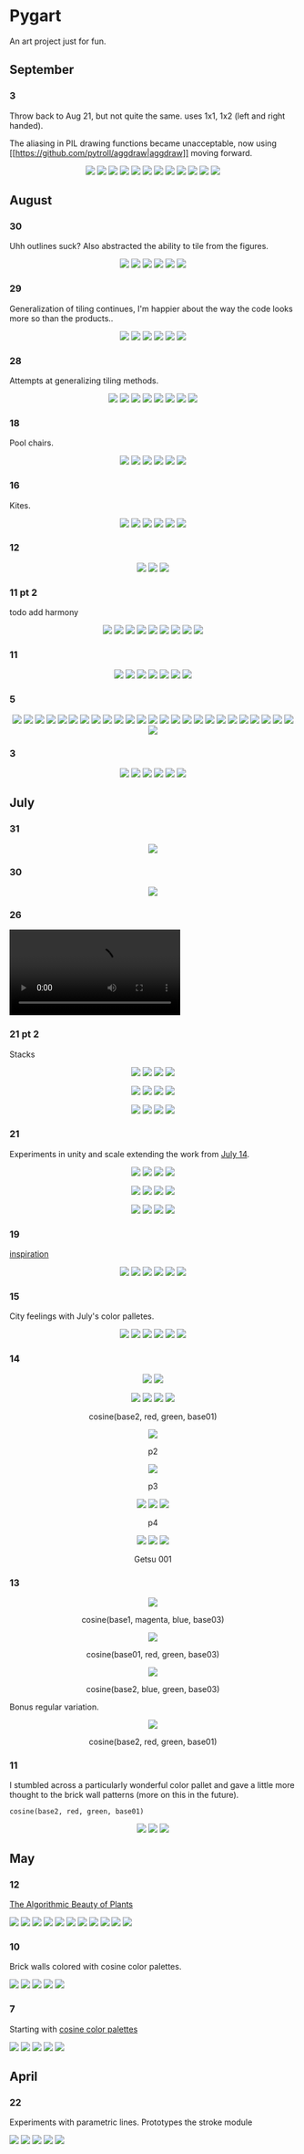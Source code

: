 # Pygart

An art project just for fun.

## September

### 3

Throw back to Aug 21, but not quite the same. uses 1x1, 1x2 (left and right handed).

The aliasing in PIL drawing functions became unacceptable, now using [[https://github.com/pytroll/aggdraw|aggdraw]] moving forward.

<p align="center">
<img src=https://imgur.com/husehHC.png />
<img src=https://imgur.com/NHVtWE2.png />
<img src=https://imgur.com/39iOFnh.png />
<img src=https://imgur.com/BguXITr.png />
<img src=https://imgur.com/iA6GDm7.png />
<img src=https://imgur.com/rLj66wA.png />
<img src=https://imgur.com/uvZbksF.png />
<img src=https://imgur.com/DDOGGyw.png />
<img src=https://imgur.com/xLpk86B.png />
<img src=https://imgur.com/2Mkt4pp.png />
<img src=https://imgur.com/YFo2shV.png />
<img src=https://imgur.com/RPVNvLR.png />
</p>

## August

### 30

Uhh outlines suck? Also abstracted the ability to tile from the figures.

<p align="center">
<img src=https://imgur.com/mevTOJt.png />
<img src=https://imgur.com/lFc7nkt.png />
<img src=https://imgur.com/hJ156dH.png />
<img src=https://imgur.com/Wq256SL.png />
<img src=https://imgur.com/cgmNErW.png />
<img src=https://imgur.com/AHMjgTw.png />
</p>

### 29

Generalization of tiling continues, I'm happier about the way the code looks more so than the products..

<p align="center">
<img src=https://imgur.com/YHS26OI.png />
<img src=https://imgur.com/qihEn48.png />
<img src=https://imgur.com/G3AKLu9.png />
<img src=https://imgur.com/vK5xHJR.png />
<img src=https://imgur.com/ACJ2ulw.png />
<img src=https://imgur.com/XTf2ZP0.png />
</p>

### 28
Attempts at generalizing tiling methods.

<p align="center">
<img src=https://imgur.com/tL9xJBr.png />
<img src=https://imgur.com/3ozG4B4.png />
<img src=https://imgur.com/AbhPupi.png />
<img src=https://imgur.com/hixqcEw.png />
<img src=https://imgur.com/7iY90tr.png />
<img src=https://imgur.com/rVsgcNu.png />
<img src=https://imgur.com/i8BwzR6.png />
<img src=https://imgur.com/rp4B8j0.png />
</p>

### 18

Pool chairs.

<p align="center">
<img src=https://imgur.com/QRSV7sg.png />
<img src=https://imgur.com/pj4dbTo.png />
<img src=https://imgur.com/fQPwhPG.png />
<img src=https://imgur.com/g49w3lT.png />
<img src=https://imgur.com/yIAg8RG.png />
<img src=https://imgur.com/r8kc5Re.png />
</p>

### 16

Kites.

<p align="center">
<img src=https://imgur.com/cn8kPdX.png />
<img src=https://imgur.com/EPeTyY6.png />
<img src=https://imgur.com/y9x4S8d.png />
<img src=https://imgur.com/UjLpStV.png />
<img src=https://imgur.com/zMle1k4.png />
<img src=https://imgur.com/cXlAg7h.png />
</p>

### 12

<p align="center">
<img src=https://imgur.com/aBWWYg1.png />
<img src=https://imgur.com/t8S5Eu0.png />
<img src=https://imgur.com/rHroADP.png />

</p>

### 11 pt 2

todo add harmony

<p align="center">
<img src=https://imgur.com/1Kd3X5U.png />
<img src=https://imgur.com/lnieIfi.png />
<img src=https://imgur.com/G6AYRdt.png />
<img src=https://imgur.com/oLDRGd5.png />
<img src=https://imgur.com/ClHiRo0.png />
<img src=https://imgur.com/BhKuNn6.png />
<img src=https://imgur.com/ujqCdjD.png />
<img src=https://imgur.com/IqzSPp4.png />
<img src=https://imgur.com/qLqW54I.png />
</p>

### 11

<p align="center">
<img src=https://imgur.com/a2p17QI.png />
<img src=https://imgur.com/E0RSt1t.png />
<img src=https://imgur.com/CNIR0KN.png />
<img src=https://imgur.com/GRCHzFl.png />
<img src=https://imgur.com/RBpVm44.png />
<img src=https://imgur.com/f1Zzuwl.png />
<img src=https://imgur.com/w1Nxaaq.png />
</p>

### 5

<p align="center">
<img src=https://imgur.com/zNyPUe9.png />
<img src=https://imgur.com/vHC11cU.png />
<img src=https://imgur.com/MQTdYa1.png />
<img src=https://imgur.com/fmiyryP.png />
<img src=https://imgur.com/ixdHSwK.png />
<img src=https://imgur.com/OAtsILu.png />
<img src=https://imgur.com/piAXCTO.png />
<img src=https://imgur.com/9waP0SI.png />
<img src=https://imgur.com/VDwGCLj.png />
<img src=https://imgur.com/bmDqhZh.png />
<img src=https://imgur.com/aoBJchC.png />
<img src=https://imgur.com/z1ZDwCY.png />
<img src=https://imgur.com/fOA22dZ.png />
<img src=https://imgur.com/HTEFaZW.png />
<img src=https://imgur.com/6eAmVux.png />
<img src=https://imgur.com/09MjI0H.png />
<img src=https://imgur.com/Z52aJ63.png />
<img src=https://imgur.com/XjjzO5G.png />
<img src=https://imgur.com/FL4tztQ.png />
<img src=https://imgur.com/Ka8jnga.png />
<img src=https://imgur.com/OeXqQZD.png />
<img src=https://imgur.com/1k3HHl9.png />
<img src=https://imgur.com/9OMzghx.png />
<img src=https://imgur.com/J6Lx5kd.png />
<img src=https://imgur.com/Sigg7OW.png />
<img src=https://imgur.com/WCdtZxK.png />
</p>


### 3

<p align="center">
<img src=https://imgur.com/JzWcvVP.png />
<img src=https://imgur.com/atvNs8Y.png />
<img src=https://imgur.com/Sf4Ew9L.png />
<img src=https://imgur.com/HaaTdCg.png />
<img src=https://imgur.com/6KLgaOc.png />
<img src=https://imgur.com/zAieule.png />
</p>

## July

### 31

<p align="center">
<img src=https://imgur.com/iNngFTk.gif />
</p>

### 30

<p align="center">
<img src=https://imgur.com/xeJp6F6.gif />
</p>

### 26

![untitled 1](https://imgur.com/dumOe2T.mp4)

### 21 pt 2

Stacks

<p align="center">
<img src=https://imgur.com/NPOvhCq.png />
<img src=https://imgur.com/k4GA1JR.png />
<img src=https://imgur.com/i7VdXmI.png />
<img src=https://imgur.com/v6rPpDe.png />
</p>

<p align="center">
<img src=https://imgur.com/2RVrj3b.png />
<img src=https://imgur.com/W2wTptB.png />
<img src=https://imgur.com/4C70vXz.png />
<img src=https://imgur.com/arMnWjB.png />
</p>

<p align="center">
<img src=https://imgur.com/ICHkHA4.png />
<img src=https://imgur.com/UcWuqPR.png />
<img src=https://imgur.com/R0AOeu4.png />
<img src=https://imgur.com/KyguGQQ.png />
</p>

### 21

Experiments in unity and scale extending the work from [July 14](https://github.com/akilmarshall/pygart#14).

<p align="center">
<img src=https://imgur.com/u0IjZPs.png />
<img src=https://imgur.com/hnivCHV.png />
<img src=https://imgur.com/TOssNUJ.png />
<img src=https://imgur.com/N80otZ4.png />
</p>

<p align="center">
<img src=https://imgur.com/lICUN4z.png />
<img src=https://imgur.com/XzLD4fJ.png />
<img src=https://imgur.com/PnOcBSP.png />
<img src=https://imgur.com/oaeWrhu.png />
</p>

<p align="center">
<img src=https://imgur.com/ruF6tGH.png />
<img src=https://imgur.com/COHNivI.png />
<img src=https://imgur.com/H0mI6xn.png />
<img src=https://imgur.com/EJKcGBe.png />
</p>

### 19

[inspiration](https://www.reddit.com/r/UrbanHell/comments/w1ursx/halle_saale_neustadt_east_germany/)

<p align="center">
<img src=https://imgur.com/lJhwyuC.png />
<img src=https://imgur.com/99edqPn.png />
<img src=https://imgur.com/HB1WopT.png />
<img src=https://imgur.com/L3wkdow.png />
<img src=https://imgur.com/wM8Ysky.png />
<img src=https://imgur.com/hQdDvkz.png />
</p>

### 15

City feelings with July's color palletes.

<p align="center">
<img src=https://imgur.com/9onugMW.png />
<img src=https://imgur.com/krQ4F84.png />
<img src=https://imgur.com/Qq3I1c8.png />
<img src=https://imgur.com/tSiil8P.png />
<img src=https://imgur.com/N6q6rJg.png />
<img src=https://imgur.com/sbrGCfi.png />
</p>

### 14

<p align="center">
<img src=https://imgur.com/cfOolZW.png />
<img src=https://imgur.com/QxNkrty.png />
</p>

<p align="center">
<img src=https://imgur.com/9NeR28A.png />
<img src=https://imgur.com/moZyPCq.png />
<img src=https://imgur.com/WXPSgKV.png />
<img src=https://imgur.com/FsoxMYN.png />
</p>
<p align = "center">cosine(base2, red, green, base01)</p>
<p align="center">
<img src=https://imgur.com/nLwNSbS.png />
</p>
<p align = "center">p2</p>
<p align="center">
<img src=https://imgur.com/TDeN6mM.png />
</p>
<p align = "center">p3</p>
<p align="center">
<img src=https://imgur.com/ygRxUwR.png />
<img src=https://imgur.com/LG6053F.png />
<img src=https://imgur.com/r6yb6vC.png />
</p>
<p align = "center">p4</p>
<p align="center">
<img src=https://imgur.com/qjkPrg0.png />
<img src=https://imgur.com/1lrnzxo.png />
<img src=https://imgur.com/KnWVAf2.png />
</p>
<p align = "center">Getsu 001</p>


### 13

<p align="center">
<img src=https://imgur.com/UYUGDP5.png />
</p>
<p align = "center">cosine(base1, magenta, blue, base03)</p>

<p align="center">
<img src=https://imgur.com/myZfEMd.png />
</p>
<p align = "center">cosine(base01, red, green, base03)</p>

<p align="center">
<img src=https://imgur.com/LIp1NbS.png />
</p>
<p align = "center">cosine(base2, blue, green, base03)</p>

Bonus regular variation.
<p align="center">
<img src=https://imgur.com/RUdxOY7.png />
</p>
<p align = "center">cosine(base2, red, green, base01)</p>



### 11

I stumbled across a particularly wonderful color pallet and gave a little more thought to the brick wall patterns (more on this in the future).

```
cosine(base2, red, green, base01)
```

<p align="center">
<img src=https://imgur.com/x2YfUqo.png />
<img src=https://imgur.com/B1S0Fi4.png />
<img src=https://imgur.com/pimcIoC.png />
</p>

## May 

### 12

[The Algorithmic Beauty of Plants](http://algorithmicbotany.org/papers/abop/abop.pdf)

<p>
  <img src=https://imgur.com/KWY6ZvK.png />
  <img src=https://imgur.com/KWY6ZvK.png />
  <img src=https://imgur.com/c61mb8b.png />
  <img src=https://imgur.com/HmVoX4L.png />
  <img src=https://imgur.com/aQQ8rz8.png />
  <img src=https://imgur.com/f80pfrS.png />
  <img src=https://imgur.com/NEh8IC8.png />
  <img src=https://imgur.com/3gd5x1S.png />
  <img src=https://imgur.com/oRsHGcM.png />
  <img src=https://imgur.com/UxcVDhy.png />
  <img src=https://imgur.com/z7bDWGr.png />
</p>

### 10

Brick walls colored with cosine color palettes.

<p>
  <img src=https://imgur.com/iMHTa3P.png />
  <img src=https://imgur.com/yt5fJsP.png />
  <img src=https://imgur.com/bZBkyQ7.png />
  <img src=https://imgur.com/8XDxMKi.png />
  <img src=https://imgur.com/pS0ztZ2.png />
</p>

### 7

Starting with [cosine color palettes](https://iquilezles.org/articles/palettes/)

<p>
  <img src=https://imgur.com/aEeAZ6B.png />
  <img src=https://imgur.com/fWXTxUp.png />
  <img src=https://imgur.com/bS9nYJU.png />
  <img src=https://imgur.com/Ypnh9ml.png />
  <img src=https://imgur.com/hUfa6pD.png />
</p>

## April 

### 22

Experiments with parametric lines. Prototypes the stroke module

<p>
  <img src=https://imgur.com/r0IglTt.png />
  <img src=https://imgur.com/amIqkM0.png />
  <img src=https://imgur.com/ky38SOJ.png />
  <img src=https://imgur.com/uP2KgNr.png />
  <img src=https://imgur.com/tyG1Zg5.png />
</p>
